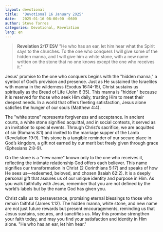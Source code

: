 ```yaml
---
layout: devotional
title:  "Devotional 16 January 2025"
date:   2025-01-16 08:00:00 -0600
author: Steve Torres
categories: Devotional, Revelation
lang: en
---
```


>**Revelation 2:17 ESV**
>"He who has an ear, let him hear what the Spirit says to the churches. To the one who conquers I will give some of the hidden manna, and I will give him a white stone, with a new name written on the stone that no one knows except the one who receives it."

Jesus' promise to the one who conquers begins with the "hidden manna," a symbol of God’s provision and presence. Just as He sustained the Israelites with manna in the wilderness (Exodus 16:14-15), Christ sustains us spiritually as the Bread of Life (John 6:35). This manna is "hidden" because it is reserved for those who seek Him daily, trusting Him to meet their deepest needs. In a world that offers fleeting satisfaction, Jesus alone satisfies the hunger of our souls (Matthew 4:4).

The "white stone" represents forgiveness and acceptance. In ancient courts, a white stone signified acquittal, and in social contexts, it served as an invitation to special events. Through Christ’s sacrifice, we are acquitted of sin (Romans 8:1) and invited to the marriage supper of the Lamb (Revelation 19:9). This stone is a tangible reminder of our secure place in God’s kingdom, a gift not earned by our merit but freely given through grace (Ephesians 2:8-9).

On the stone is a "new name" known only to the one who receives it, reflecting the intimate relationship God offers each believer. This name signifies our transformation in Christ (2 Corinthians 5:17) and speaks of how He sees us—redeemed, beloved, and chosen (Isaiah 62:2). It is a deeply personal gift that assures us of our unique identity and purpose in Him. As you walk faithfully with Jesus, remember that you are not defined by the world’s labels but by the name God has given you.

Christ calls us to perseverance, promising eternal blessings to those who remain faithful (James 1:12). The hidden manna, white stone, and new name are not just future rewards but present encouragements, reminding us that Jesus sustains, secures, and sanctifies us. May this promise strengthen your faith today, and may you find your satisfaction and identity in Him alone. "He who has an ear, let him hear."


